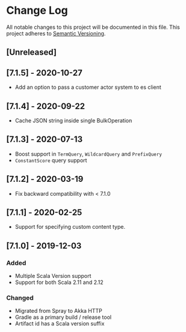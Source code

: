 # Change Log
All notable changes to this project will be documented in this file.
This project adheres to [Semantic Versioning](http://semver.org/).

## [Unreleased]

## [7.1.5] - 2020-10-27

-  Add an option to pass a customer actor system to es client

## [7.1.4] - 2020-09-22

-  Cache JSON string inside single BulkOperation

## [7.1.3] - 2020-07-13

- Boost support in `TermQuery`, `WildcardQuery` and `PrefixQuery`
- `ConstantScore` query support

## [7.1.2] - 2020-03-19

- Fix backward compatibility with < 7.1.0

## [7.1.1] - 2020-02-25

- Support for specifying custom content type.

## [7.1.0] - 2019-12-03

### Added
- Multiple Scala Version support
- Support for both Scala 2.11 and 2.12

### Changed
- Migrated from Spray to Akka HTTP
- Gradle as a primary build / release tool
- Artifact id has a Scala version suffix
